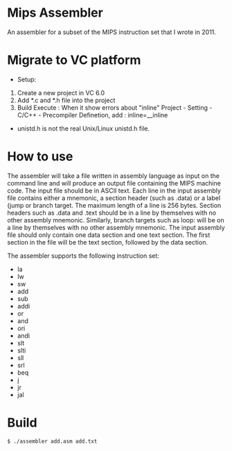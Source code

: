 Mips Assembler
==============

An assembler for a subset of the MIPS instruction set that I wrote in 2011.

# Migrate to VC platform

- Setup:
1. Create a new project in VC 6.0
2. Add *.c and *.h file into the project
3. Build Execute : When it show errors about "inline"
	Project - Setting - C/C++ - Precompiler Definetion, add : inline=__inline

- unistd.h is not the real Unix/Linux unistd.h file.

# How to use
The assembler will take a file written in assembly language as input on the command line and will produce an output file containing the MIPS machine code. The input file should be in ASCII text. Each line in the input assembly file contains either a mnemonic, a section header (such as .data) or a label (jump or branch target. The maximum length of a line is 256 bytes. Section headers such as .data and .text should be in a line by themselves with no other assembly mnemonic. Similarly, branch targets such as loop: will be on a line by themselves with no other assembly mnemonic. The input assembly file should only contain one data section and one text section. The first section in the file will be the text section, followed by the data section.

The assembler supports the following instruction set:
- la
- lw
- sw
- add
- sub
- addi
- or
- and
- ori
- andi
- slt
- slti
- sll
- srl
- beq
- j
- jr
- jal

# Build
    $ ./assembler add.asm add.txt
